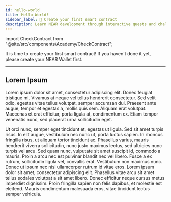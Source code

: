 ```yaml
---
id: hello-world
title: Hello World!
sidebar_label: 📖 Create your first smart contract
description: Learn NEAR development through interactive quests and challenges designed to build your skills step by step.
---
```


import CheckContract from "@site/src/components/Academy/CheckContract";

It is time to create your first smart contract! If you haven't done it yet, please create your NEAR Wallet first.

---

## Lorem Ipsum

Lorem ipsum dolor sit amet, consectetur adipiscing elit. Donec feugiat tristique mi. Vivamus at neque vel tellus hendrerit consectetur. Sed velit odio, egestas vitae tellus volutpat, semper accumsan dui. Praesent ante augue, tempor et egestas a, mollis quis sem. Aliquam erat volutpat. Maecenas et erat efficitur, porta ligula at, condimentum ex. Etiam tempor venenatis nunc, sed placerat urna sollicitudin eget.

Ut orci nunc, semper eget tincidunt et, egestas ut ligula. Sed sit amet turpis risus. In elit augue, vestibulum nec nunc ut, porta luctus sapien. In rhoncus fringilla risus, ut aliquam tortor tincidunt ac. Phasellus varius, mauris hendrerit viverra sollicitudin, nunc justo maximus lectus, sed ultricies nunc turpis vel arcu. Sed quam nunc, vulputate sit amet suscipit id, commodo a mauris. Proin a arcu nec est pulvinar blandit nec vel libero. Fusce a ex rutrum, sollicitudin ligula vel, convallis erat. Vestibulum non maximus nunc. Donec ut ipsum nec nisl ullamcorper rutrum id vitae eros. Lorem ipsum dolor sit amet, consectetur adipiscing elit. Phasellus vitae arcu sit amet tellus sodales volutpat a sit amet libero. Donec efficitur neque cursus metus imperdiet dignissim. Proin fringilla sapien non felis dapibus, et molestie est eleifend. Mauris condimentum malesuada eros, vitae tincidunt lectus semper vehicula. 

<CheckContract method="check_hello_near" course="protocol" />